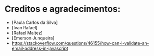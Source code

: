 # Creditos e agradecimentos:

 - [Paula Carlos da Silva]
 - [Ivan Rafael]
 - [Rafael Maltez]
 - [Emerson Junqueira]
 - https://stackoverflow.com/questions/46155/how-can-i-validate-an-email-address-in-javascript

